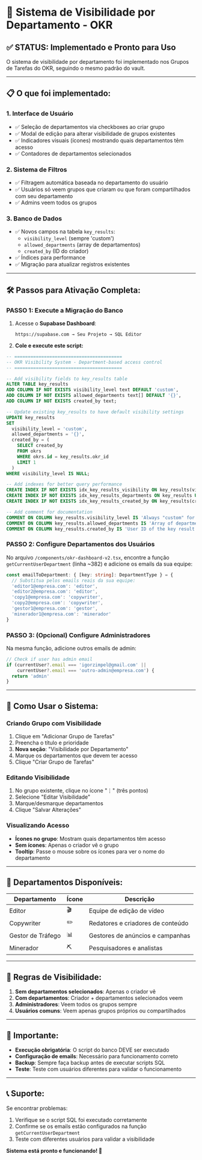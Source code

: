 # 🚀 Sistema de Visibilidade por Departamento - OKR

## ✅ **STATUS: Implementado e Pronto para Uso**

O sistema de visibilidade por departamento foi implementado nos Grupos de Tarefas do OKR, seguindo o mesmo padrão do vault.

---

## 📋 **O que foi implementado:**

### 1. **Interface de Usuário**
- ✅ Seleção de departamentos via checkboxes ao criar grupo
- ✅ Modal de edição para alterar visibilidade de grupos existentes
- ✅ Indicadores visuais (ícones) mostrando quais departamentos têm acesso
- ✅ Contadores de departamentos selecionados

### 2. **Sistema de Filtros**
- ✅ Filtragem automática baseada no departamento do usuário
- ✅ Usuários só veem grupos que criaram ou que foram compartilhados com seu departamento
- ✅ Admins veem todos os grupos

### 3. **Banco de Dados**
- ✅ Novos campos na tabela `key_results`:
  - `visibility_level` (sempre 'custom')
  - `allowed_departments` (array de departamentos)
  - `created_by` (ID do criador)
- ✅ Índices para performance
- ✅ Migração para atualizar registros existentes

---

## 🛠️ **Passos para Ativação Completa:**

### **PASSO 1: Execute a Migração do Banco**

1. Acesse o **Supabase Dashboard**:
   ```
   https://supabase.com → Seu Projeto → SQL Editor
   ```

2. **Cole e execute este script:**

```sql
-- ========================================
-- OKR Visibility System - Department-based access control
-- ========================================

-- Add visibility fields to key_results table
ALTER TABLE key_results 
ADD COLUMN IF NOT EXISTS visibility_level text DEFAULT 'custom',
ADD COLUMN IF NOT EXISTS allowed_departments text[] DEFAULT '{}',
ADD COLUMN IF NOT EXISTS created_by text;

-- Update existing key_results to have default visibility settings
UPDATE key_results 
SET 
  visibility_level = 'custom',
  allowed_departments = '{}',
  created_by = (
    SELECT created_by 
    FROM okrs 
    WHERE okrs.id = key_results.okr_id 
    LIMIT 1
  )
WHERE visibility_level IS NULL;

-- Add indexes for better query performance
CREATE INDEX IF NOT EXISTS idx_key_results_visibility ON key_results(visibility_level);
CREATE INDEX IF NOT EXISTS idx_key_results_departments ON key_results USING GIN(allowed_departments);
CREATE INDEX IF NOT EXISTS idx_key_results_created_by ON key_results(created_by);

-- Add comment for documentation
COMMENT ON COLUMN key_results.visibility_level IS 'Always "custom" for checkbox-based department visibility';
COMMENT ON COLUMN key_results.allowed_departments IS 'Array of department values that can access this key result';
COMMENT ON COLUMN key_results.created_by IS 'User ID of the key result creator';
```

### **PASSO 2: Configure Departamentos dos Usuários**

No arquivo `/components/okr-dashboard-v2.tsx`, encontre a função `getCurrentUserDepartment` (linha ~382) e adicione os emails da sua equipe:

```typescript
const emailToDepartment: { [key: string]: DepartmentType } = {
  // Substitua pelos emails reais da sua equipe:
  'editor1@empresa.com': 'editor',
  'editor2@empresa.com': 'editor',
  'copy1@empresa.com': 'copywriter',
  'copy2@empresa.com': 'copywriter',
  'gestor1@empresa.com': 'gestor',
  'minerador1@empresa.com': 'minerador'
}
```

### **PASSO 3: (Opcional) Configure Administradores**

Na mesma função, adicione outros emails de admin:

```typescript
// Check if user has admin email
if (currentUser?.email === 'igorzimpel@gmail.com' || 
    currentUser?.email === 'outro-admin@empresa.com') {
  return 'admin'
}
```

---

## 🎯 **Como Usar o Sistema:**

### **Criando Grupo com Visibilidade**
1. Clique em "Adicionar Grupo de Tarefas"
2. Preencha o título e prioridade
3. **Nova seção**: "Visibilidade por Departamento"
4. Marque os departamentos que devem ter acesso
5. Clique "Criar Grupo de Tarefas"

### **Editando Visibilidade**
1. No grupo existente, clique no ícone "⋮" (três pontos)
2. Selecione "Editar Visibilidade"
3. Marque/desmarque departamentos
4. Clique "Salvar Alterações"

### **Visualizando Acesso**
- **Ícones no grupo**: Mostram quais departamentos têm acesso
- **Sem ícones**: Apenas o criador vê o grupo
- **Tooltip**: Passe o mouse sobre os ícones para ver o nome do departamento

---

## 🏢 **Departamentos Disponíveis:**

| Departamento | Ícone | Descrição |
|-------------|-------|-----------|
| Editor | 🎬 | Equipe de edição de vídeo |
| Copywriter | ✏️ | Redatores e criadores de conteúdo |
| Gestor de Tráfego | 📊 | Gestores de anúncios e campanhas |
| Minerador | ⛏️ | Pesquisadores e analistas |

---

## 🔐 **Regras de Visibilidade:**

1. **Sem departamentos selecionados**: Apenas o criador vê
2. **Com departamentos**: Criador + departamentos selecionados veem
3. **Administradores**: Veem todos os grupos sempre
4. **Usuários comuns**: Veem apenas grupos próprios ou compartilhados

---

## 🚨 **Importante:**

- **Execução obrigatória**: O script do banco DEVE ser executado
- **Configuração de emails**: Necessário para funcionamento correto
- **Backup**: Sempre faça backup antes de executar scripts SQL
- **Teste**: Teste com usuários diferentes para validar o funcionamento

---

## 📞 **Suporte:**

Se encontrar problemas:
1. Verifique se o script SQL foi executado corretamente
2. Confirme se os emails estão configurados na função `getCurrentUserDepartment`
3. Teste com diferentes usuários para validar a visibilidade

**Sistema está pronto e funcionando! 🎉**